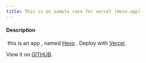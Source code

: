 ```yaml
---
title: This is an sample case for vercel (Hexo.app)
---
```



#### Description

​	this is an app , named  [Hexo](https://hexo.io/)  . Deploy with [Vercel](https://vercel.com/).

View it on [GITHUB](https://github.com/HinxVietti/hexo-one).
